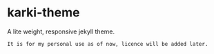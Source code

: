 # karki-theme
A lite weight, responsive jekyll theme.

```
It is for my personal use as of now, licence will be added later.
```
